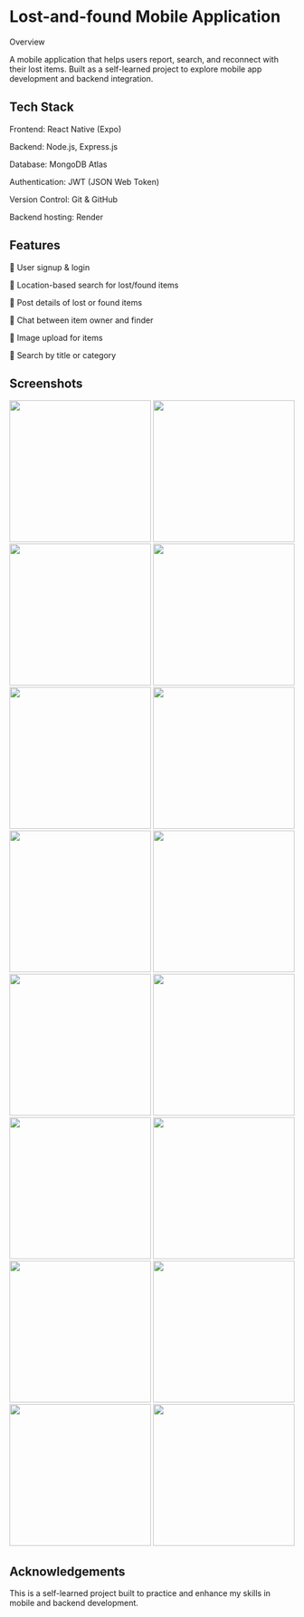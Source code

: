 # Lost-and-found Mobile Application
Overview

A mobile application that helps users report, search, and reconnect with their lost items.
Built as a self-learned project to explore mobile app development and backend integration.

## Tech Stack

Frontend: React Native (Expo)

Backend: Node.js, Express.js

Database: MongoDB Atlas

Authentication: JWT (JSON Web Token)

Version Control: Git & GitHub

Backend hosting: Render

## Features

🔑 User signup & login

📍 Location-based search for lost/found items

📝 Post details of lost or found items

💬 Chat between item owner and finder

📂 Image upload for items

🔎 Search by title or category

## Screenshots
<img src="./Screenshots/Splash-screen.png" width="250" /> <img src="./Screenshots/Get-started-screen.png" width="250" /> <img src="./Screenshots/Login-screen.png" width="250" />
<img src="./Screenshots/Signup-screen.png" width="250" /> <img src="./Screenshots/Get-location-screen.png" width="250" /> <img src="./Screenshots/Home-screen.png" width="250" />
<img src="./Screenshots/Search-screen.png" width="250" /> <img src="./Screenshots/Search-screen2.png" width="250" /> <img src="./Screenshots/Lost-screen.png" width="250" />
<img src="./Screenshots/Found-screen.png" width="250" /> <img src="./Screenshots/Add-post-screen.png" width="250" /> <img src="./Screenshots/Chats-list-screen.png" width="250" />
<img src="./Screenshots/Profile-screen.png" width="250" /> <img src="./Screenshots/Item-screen.png" width="250" /> <img src="./Screenshots/Your-posts-screen.png" width="250" />
<img src="./Screenshots/Saved-items-screen.png" width="250" />



## Acknowledgements

This is a self-learned project built to practice and enhance my skills in mobile and backend development.